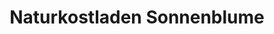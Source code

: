 ---
title: "Naturkostladen Sonnenblume"
url: /ilmenau/naturkostladen-sonnenblume/
shop: Lebensmittel
---